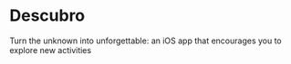 # Descubro
Turn the unknown into unforgettable: an iOS app that encourages you to explore new activities
